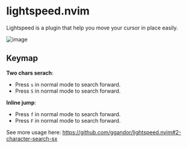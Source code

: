 # lightspeed.nvim

Lightspeed is a plugin that help you move your cursor in place easily.

![image](https://github.com/ggandor/lightspeed.nvim/blob/media/intro_img2_incremental_labeling.gif?raw=true)

## Keymap

**Two chars serach**:

* Press `s` in normal mode to search forward.
* Press `S` in normal mode to search forward.

**Inline jump**:

* Press `f` in normal mode to search forward.
* Press `F` in normal mode to search forward.

See more usage here: https://github.com/ggandor/lightspeed.nvim#2-character-search-sx
